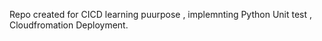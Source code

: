 Repo created for CICD learning puurpose , implemnting Python Unit test , Cloudfromation Deployment.
